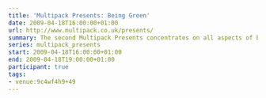 ```yaml
---
title: 'Multipack Presents: Being Green'
date: 2009-04-18T16:00:00+01:00
url: http://www.multipack.co.uk/presents/
summary: The second Multipack Presents concentrates on all aspects of being green and how the Internet can have a positive effect towards a more eco-friendly lifestyle.
series: multipack_presents
start: 2009-04-18T16:00:00+01:00
end: 2009-04-18T19:00:00+01:00
participant: true
tags:
- venue:9c4wf4h9+49
---
```

